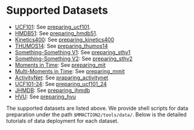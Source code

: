 # Supported Datasets

- [UCF101](https://www.crcv.ucf.edu/research/data-sets/ucf101/): See [preparing_ucf101](#ucf-101).
- [HMDB51](https://serre-lab.clps.brown.edu/resource/hmdb-a-large-human-motion-database/): See [preparing_hmdb51](#hmdb51).
- [Kinetics400](https://deepmind.com/research/open-source/kinetics): See [preparing_kinetics400](#kinetics-400)
- [THUMOS14](https://www.crcv.ucf.edu/THUMOS14/download.html): See [preparing_thumos14](#thumos-14)
- [Something-Something V1](https://20bn.com/datasets/something-something/v1): See [preparing_sthv1](#something-something-v1)
- [Something-Something V2](https://20bn.com/datasets/something-something): See [preparing_sthv2](#something-something-v2)
- [Moments in Time](http://moments.csail.mit.edu/): See [preparing_mit](#moments-in-time)
- [Multi-Moments in Time](http://moments.csail.mit.edu/challenge_iccv_2019.html): See [preparing_mmit](#multi-moments-in-time)
- [ActivityNet](http://activity-net.org/): See [praparing_activitynet](#activitynet)
- [UCF101-24](http://www.thumos.info/download.html): See [preparing_ucf101_24](#ucf101-24)
- [JHMDB](http://jhmdb.is.tue.mpg.de/): See [preparing_jhmdb](#jhmdb)
- [HVU](https://github.com/holistic-video-understanding/HVU-Dataset): See [preparing_hvu](#hvu)

The supported datasets are listed above.
We provide shell scripts for data preparation under the path `$MMACTION2/tools/data/`.
Below is the detailed tutorials of data deployment for each dataset.
